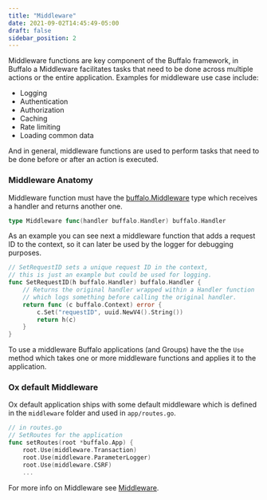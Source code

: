 ```yaml
---
title: "Middleware"
date: 2021-09-02T14:45:49-05:00
draft: false
sidebar_position: 2
---
```


Middleware functions are key component of the Buffalo framework, in Buffalo a Middleware facilitates tasks that need to be done across multiple actions or the entire application. Examples for middleware use case include:

- Logging
- Authentication
- Authorization
- Caching
- Rate limiting
- Loading common data

And in general, middleware functions are used to perform tasks that need to be done before or after an action is executed. 

### Middleware Anatomy
Middleware function must have the [buffalo.Middleware](github.com/gobuffalo/buffalo) type which receives a handler and returns another one.

```go
type Middleware func(handler buffalo.Handler) buffalo.Handler
```

As an example you can see next a middleware function that adds a request ID to the context, so it can later be used by the logger for debugging purposes.

```go
// SetRequestID sets a unique request ID in the context,
// this is just an example but could be used for logging.
func SetRequestID(h buffalo.Handler) buffalo.Handler {
    // Returns the original handler wrapped within a Handler function
    // which logs something before calling the original handler.
    return func (c buffalo.Context) error {
        c.Set("requestID", uuid.NewV4().String())
        return h(c)
    }
}
```
To use a middleware Buffalo applications (and Groups) have the the `Use` method which takes one or more middleware functions and applies it to the application. 

### Ox default Middleware
Ox default application ships with some default middleware which is defined in the `middleware` folder and used in `app/routes.go`. 

```go
// in routes.go
// SetRoutes for the application
func setRoutes(root *buffalo.App) {
	root.Use(middleware.Transaction)
	root.Use(middleware.ParameterLogger)
	root.Use(middleware.CSRF)
    ...
```



For more info on Middleware see [Middleware](#middleware).
